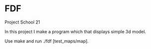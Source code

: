 # FDF

Project School 21

In this project I make a program which that displays simple 3d model.

Use make and run ./fdf [test_maps/map].

